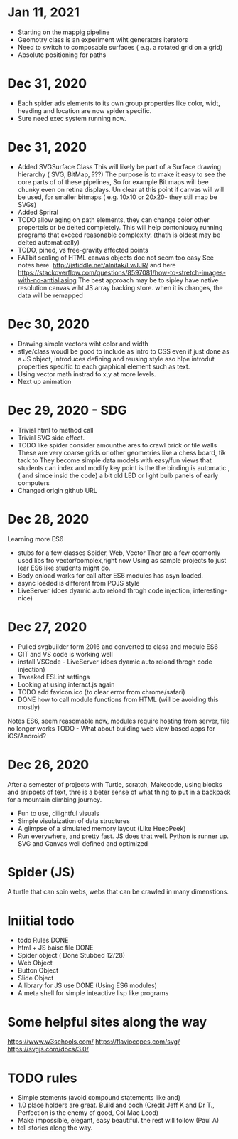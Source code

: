 # Jan 11, 2021 
* Starting on the  mappig pipeline
* Geomotry class is an experiment wiht generators iterators
* Need to switch to composable surfaces ( e.g. a rotated grid on a grid)
* Absolute positioning for paths

# Dec 31, 2020 
* Each spider ads elements to its own group
properties like color, widt, heading and location are 
now spider specific.
* Sure need exec system running now.

# Dec 31, 2020
* Added SVGSurface Class
This will likely be part of a Surface drawing hierarchy ( SVG, BitMap, ???)
The purpose is to make it easy to see the core parts of
of these pipelines, So for example Bit maps will bee chunky even on retina 
displays. Un clear at this point if canvas will will be used,
for smaller bitmaps ( e.g. 10x10 or 20x20- they still map be SVGs)
* Added Spriral
* TODO allow aging on path elements, 
they can change color other properteis or be delted completely. This will help 
contoniousy running programs that exceed reasonable complexity.
(thath is oldest may be delted automatically)
* TODO, pined, vs free-gravity affected points
* FATbit scaling of HTML canvas objects doe not seem too easy
See notes here. http://jsfiddle.net/alnitak/LwJJR/
and here https://stackoverflow.com/questions/8597081/how-to-stretch-images-with-no-antialiasing
The best approach may be to sipley have native resolution canvas wiht
JS array backing store. when it is changes, the data will be remapped

# Dec 30, 2020
* Drawing simple vectors wiht color and width
* stlye/class woudl be good to include as intro to CSS
even if just done as a JS object, introduces defining and reusing style
aso hlpe introdut properties specific to each graphical element
such as text.
* Using vector math instrad fo x,y at more levels. 
* Next up animation

# Dec 29, 2020 - SDG
* Trivial html to method call
* Trivial SVG side effect.
* TODO like spider consider amounthe ares to crawl brick or tile walls
These are very coarse grids or other geometries like a chess board, tik tack to
They become simple data models with easy/fun views that students can index and modify
key point is the the binding is automatic , ( and simoe insid the code) a bit
old LED or light bulb panels of early computers
* Changed origin github URL

# Dec 28, 2020
Learning more ES6
* stubs for a few classes Spider, Web, Vector
Ther are a few coomonly used libs fro vector/complex,right now
Using as sample projects to just lear ES6 like students might do.
* Body onload works for call after ES6 modules has asyn loaded.
* async loaded is different from POJS style
* LiveServer (does dyamic auto reload throgh code injection, interesting-nice)

# Dec 27, 2020
* Pulled svgbuilder form 2016 and converted to class and module ES6
* GIT and VS code is working well
* install VSCode - LiveServer (does dyamic auto reload throgh code injection)
* Tweaked ESLint settings
* Looking at using interact.js again
* TODO add favicon.ico (to clear error from chrome/safari)
* DONE how to call module functions from HTML (will be avoiding this mostly)

Notes ES6, seem reasomable now, modules require hosting from server, file no longer works
TODO - What about building web view based apps for iOS/Android?

# Dec 26, 2020
After a semester of projects with Turtle, scratch, Makecode, using blocks and snippets of text, thre is a beter sense of what thing to put in a backpack for a mountain climbing journey. 

* Fun to use, dilightful visuals
* Simple visulaization of data structures
* A glimpse of a simulated memory layout (Like HeepPeek) 
* Run everywhere, and pretty fast. JS does that well. Python is runner up. SVG and Canvas well defined and optimized

# Spider (JS) 
A turtle that can spin webs, webs that can be crawled in many dimenstions. 


# Iniitial todo
* todo Rules DONE
* html + JS baisc file DONE
* Spider object  ( Done Stubbed 12/28)
* Web Object
* Button Object
* Slide Object
* A library for JS use DONE (Using ES6 modules)
* A meta shell for simple inteactive lisp like programs

# Some helpful sites along the way
https://www.w3schools.com/
https://flaviocopes.com/svg/
https://svgjs.com/docs/3.0/

# TODO rules
* Simple stements (avoid compound statements like and)
* 1.0 place holders are great. Build and ooch (Credit Jeff K and Dr T., Perfection is the enemy of good, Col Mac Leod)
* Make impossible, elegant, easy beautiful. the rest will follow (Paul A)
* tell stories along the way.
